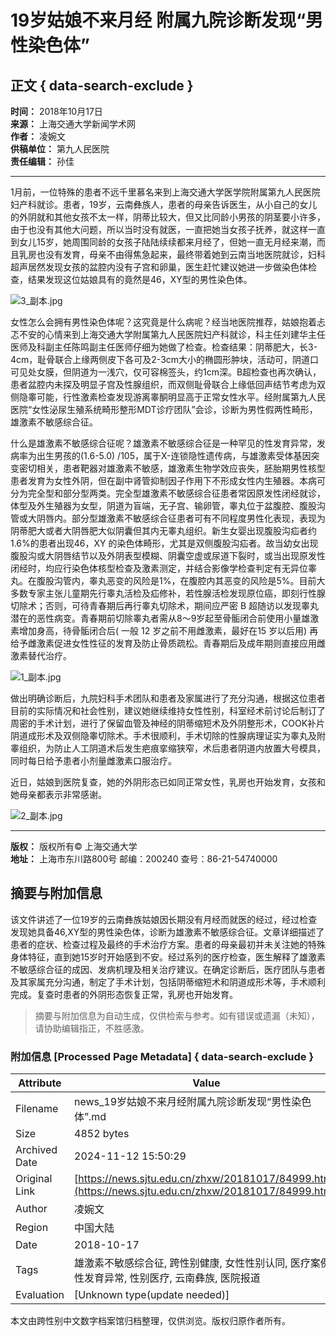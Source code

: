 # 19岁姑娘不来月经 附属九院诊断发现“男性染色体”

## 正文 { data-search-exclude }


**时间：** 2018年10月17日  
**来源：** 上海交通大学新闻学术网  
**作者：** 凌婉文  
**供稿单位：** 第九人民医院  
**责任编辑：** 孙佳  

---

1月前，一位特殊的患者不远千里慕名来到上海交通大学医学院附属第九人民医院妇产科就诊。患者，19岁，云南彝族人，患者的母亲告诉医生，从小自己的女儿的外阴就和其他女孩不太一样，阴蒂比较大，但又比同龄小男孩的阴茎要小许多，由于也没有其他大问题，所以当时没有就医，一直把她当女孩子抚养，就这样一直到女儿15岁，她周围同龄的女孩子陆陆续续都来月经了，但她一直无月经来潮，而且乳房也没有发育，母亲不由得焦急起来，最终带着她到云南当地医院就诊，妇科超声居然发现女孩的盆腔内没有子宫和卵巢，医生赶忙建议她进一步做染色体检查，结果发现这位姑娘具有的竟然是46，XY型的男性染色体。

![3_副本.jpg](/resource/upload/201810/20181017_074934_656.jpg)

女性怎么会拥有男性染色体呢？这究竟是什么病呢？经当地医院推荐，姑娘抱着忐忑不安的心情来到上海交通大学附属第九人民医院妇产科就诊，科主任刘建华主任医师及科副主任陈鸣副主任医师仔细为她做了检查。检查结果：阴蒂肥大，长3-4cm，耻骨联合上缘两侧皮下各可及2-3cm大小的椭圆形肿块，活动可，阴道口可见处女膜，但阴道为一浅穴，仅可容棉签头，约1cm深。B超检查也再次确认，患者盆腔内未探及明显子宫及性腺组织，而双侧耻骨联合上缘低回声结节考虑为双侧隐睾可能，行性激素检查发现游离睾酮明显高于正常女性水平。经附属第九人民医院“女性泌尿生殖系统畸形整形MDT诊疗团队”会诊，诊断为男性假两性畸形，雄激素不敏感综合征。

什么是雄激素不敏感综合征呢？雄激素不敏感综合征是一种罕见的性发育异常，发病率为出生男孩的(1.6-5.0) /105，属于X-连锁隐性遗传病，与雄激素受体基因突变密切相关，患者靶器对雄激素不敏感，雄激素生物学效应丧失，胚胎期男性核型患者发育为女性外阴，但在副中肾管抑制因子作用下不形成女性内生殖器。本病可分为完全型和部分型两类。完全型雄激素不敏感综合征患者常因原发性闭经就诊，体型及外生殖器为女型，阴道为盲端，无子宫、输卵管，睾丸位于盆腹腔、腹股沟管或大阴唇内。部分型雄激素不敏感综合征患者可有不同程度男性化表现，表现为阴蒂肥大或者大阴唇肥大似阴囊但其内无睾丸组织。新生女婴出现腹股沟疝者约1.6%的患者出现46，XY 的染色体畸形，尤其是双侧腹股沟疝者。故当幼女出现腹股沟或大阴唇结节以及外阴表型模糊、阴囊空虚或尿道下裂时，或当出现原发性闭经时，均应行染色体核型检查及激素测定，并结合影像学检查判定有无异位睾丸。在腹股沟管内，睾丸恶变的风险是1%，在腹腔内其恶变的风险是5%。目前大多数专家主张儿童期先行睾丸活检及疝修补，若性腺活检发现原位癌，即刻行性腺切除术；否则，可待青春期后再行睾丸切除术，期间应严密 B 超随访以发现睾丸潜在的恶性病变。青春期前切除睾丸者需从8～9岁起至骨骺闭合前使用小量雄激素增加身高，待骨骺闭合后( 一般 12 岁之前不用雌激素，最好在15 岁以后用) 再给予雌激素促进女性性征的发育及防止骨质疏松。青春期后及成年期则直接应用雌激素替代治疗。

![1_副本.jpg](/resource/upload/201810/20181017_074952_726.jpg)

做出明确诊断后，九院妇科手术团队和患者及家属进行了充分沟通，根据这位患者目前的实际情况和社会性别，建议她继续维持女性性别，科室经术前讨论后制订了周密的手术计划，进行了保留血管及神经的阴蒂缩短术及外阴整形术，COOK补片阴道成形术及双侧隐睾切除术。手术很顺利，手术切除的性腺病理证实为睾丸及附睾组织，为防止人工阴道术后发生疤痕挛缩狭窄，术后患者阴道内放置大号模具，同时每日给予患者小剂量雌激素口服治疗。  

近日，姑娘到医院复查，她的外阴形态已如同正常女性，乳房也开始发育，女孩和她母亲都表示非常感谢。

![2_副本.jpg](/resource/upload/201810/20181017_075005_823.jpg)

---

**版权：** 版权所有© 上海交通大学  
**地址：** 上海市东川路800号 邮编：200240 查号：86-21-54740000  
<!-- tcd_original_link https://news.sjtu.edu.cn/zhxw/20181017/84999.html -->
## 摘要与附加信息

<!-- tcd_abstract -->
该文件讲述了一位19岁的云南彝族姑娘因长期没有月经而就医的经过，经过检查发现她具备46,XY型的男性染色体，诊断为雄激素不敏感综合征。文章详细描述了患者的症状、检查过程及最终的手术治疗方案。患者的母亲最初并未关注她的特殊身体特征，直到她15岁时开始感到不安。经过系列的医疗检查，医生解释了雄激素不敏感综合征的成因、发病机理及相关治疗建议。在确定诊断后，医疗团队与患者及其家属充分沟通，制定了手术计划，包括阴蒂缩短术和阴道成形术等，手术顺利完成。复查时患者的外阴形态恢复正常，乳房也开始发育。
<!-- tcd_abstract_end -->

> 摘要与附加信息为自动生成，仅供检索与参考。如有错误或遗漏（未知），请协助编辑指正，不胜感激。

### 附加信息 [Processed Page Metadata] { data-search-exclude }

| Attribute       | Value                                  |
|-----------------|----------------------------------------|
| Filename        | news_19岁姑娘不来月经附属九院诊断发现“男性染色体”.md                             |
| Size            | 4852 bytes                           |
| Archived Date   | 2024-11-12 15:50:29                             |
| Original Link   | [https://news.sjtu.edu.cn/zhxw/20181017/84999.html](https://news.sjtu.edu.cn/zhxw/20181017/84999.html)                       |
| Author          | 凌婉文                               |
| Region          | 中国大陆                               |
| Date            | 2018-10-17                                 |
| Tags            | 雄激素不敏感综合征, 跨性别健康, 女性性别认同, 医疗案例, 性发育异常, 性别医疗, 云南彝族, 医院报道                                 |
| Evaluation            | [Unknown type(update needed)]                                 |
<!-- tcd_table_end -->

本文由跨性别中文数字档案馆归档整理，仅供浏览。版权归原作者所有。
